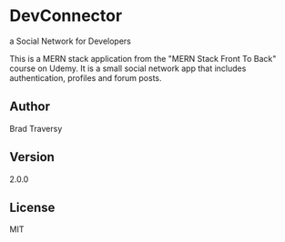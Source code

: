 # DevConnector

a Social Network for Developers

This is a MERN stack application from the "MERN Stack Front To Back" course
on Udemy. It is a small social network app that includes authentication,
profiles and forum posts.

## Author

Brad Traversy

## Version

2.0.0

## License

MIT
